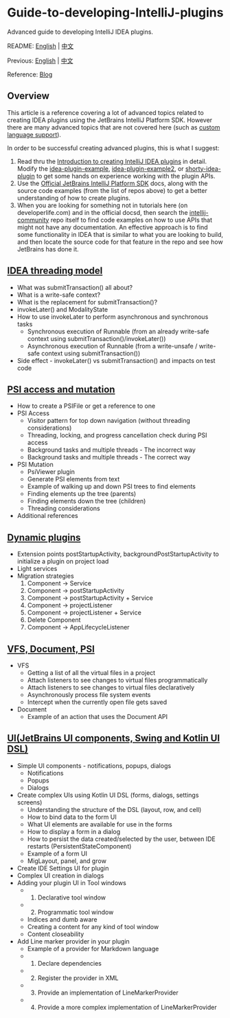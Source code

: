 # Guide-to-developing-IntelliJ-plugins
Advanced guide to developing IntelliJ IDEA plugins.

README: [English](https://github.com/bytebeats/Guide-to-developing-IntelliJ-plugins/blob/main/en/README.md) | [中文](https://github.com/bytebeats/Guide-to-developing-IntelliJ-plugins/blob/main/cn/README-zh.md)

Previous: [English](https://github.com/bytebeats/Guide-to-developing-IntelliJ-plugins/blob/main/en/introduction.md) | [中文](https://github.com/bytebeats/Guide-to-developing-IntelliJ-plugins/blob/main/cn/introduction-zh.md)

Reference: [Blog](https://developerlife.com/2021/03/13/ij-idea-plugin-advanced/)

## Overview

This article is a reference covering a lot of advanced topics related to creating IDEA plugins using the JetBrains IntelliJ Platform SDK. However there are many advanced topics that are not covered here (such as [custom language support](https://plugins.jetbrains.com/docs/intellij/custom-language-support.html)).

In order to be successful creating advanced plugins, this is what I suggest:
1. Read thru the [Introduction to creating IntelliJ IDEA plugins](https://developerlife.com/2020/11/21/idea-plugin-example-intro/) in detail. Modify the [idea-plugin-example](https://github.com/nazmulidris/idea-plugin-example), [idea-plugin-example2](https://github.com/nazmulidris/idea-plugin-example2), or [shorty-idea-plugin](https://github.com/r3bl-org/shorty-idea-plugin) to get some hands on experience working with the plugin APIs.
2. Use the [Official JetBrains IntelliJ Platform SDK](https://plugins.jetbrains.com/docs/intellij/welcome.html) docs, along with the source code examples (from the list of repos above) to get a better understanding of how to create plugins. 
3. When you are looking for something not in tutorials here (on developerlife.com) and in the official docsd, then search the [intellij-community](https://github.com/JetBrains/intellij-community) repo itself to find code examples on how to use APIs that might not have any documentation. An effective approach is to find some functionality in IDEA that is similar to what you are looking to build, and then locate the source code for that feature in the repo and see how JetBrains has done it.

## [IDEA threading model](https://github.com/bytebeats/Guide-to-developing-IntelliJ-plugins/blob/main/en/idea_threading_model.md)

* What was submitTransaction() all about?
* What is a write-safe context?
* What is the replacement for submitTransaction()?
* invokeLater() and ModalityState
* How to use invokeLater to perform asynchronous and synchronous tasks
  * Synchronous execution of Runnable (from an already write-safe context using submitTransaction()/invokeLater())
  * Asynchronous execution of Runnable (from a write-unsafe / write-safe context using submitTransaction())
* Side effect - invokeLater() vs submitTransaction() and impacts on test code

## [PSI access and mutation](https://github.com/bytebeats/Guide-to-developing-IntelliJ-plugins/blob/main/en/psi_access_and_mutation.md)

* How to create a PSIFile or get a reference to one
* PSI Access
  * Visitor pattern for top down navigation (without threading considerations)
  * Threading, locking, and progress cancellation check during PSI access
  * Background tasks and multiple threads - The incorrect way
  * Background tasks and multiple threads - The correct way
* PSI Mutation
  * PsiViewer plugin
  * Generate PSI elements from text
  * Example of walking up and down PSI trees to find elements
  * Finding elements up the tree (parents)
  * Finding elements down the tree (children)
  * Threading considerations
* Additional references

## [Dynamic plugins](https://github.com/bytebeats/Guide-to-developing-IntelliJ-plugins/blob/main/en/dynamic_plugins.md)

* Extension points postStartupActivity, backgroundPostStartupActivity to initialize a plugin on project load
* Light services
* Migration strategies
  1. Component -> Service
  2. Component -> postStartupActivity
  3. Component -> postStartupActivity + Service
  4. Component -> projectListener
  5. Component -> projectListener + Service
  6. Delete Component
  7. Component -> AppLifecycleListener

## [VFS, Document, PSI](https://github.com/bytebeats/Guide-to-developing-IntelliJ-plugins/blob/main/en/vfs_document_psi.md)

* VFS
  * Getting a list of all the virtual files in a project
  * Attach listeners to see changes to virtual files programmatically
  * Attach listeners to see changes to virtual files declaratively
  * Asynchronously process file system events
  * Intercept when the currently open file gets saved
* Document
  * Example of an action that uses the Document API

## [UI(JetBrains UI components, Swing and Kotlin UI DSL)](https://github.com/bytebeats/Guide-to-developing-IntelliJ-plugins/blob/main/enintellij_plugin_sdk_ui.md)

* Simple UI components - notifications, popups, dialogs
  * Notifications
  * Popups
  * Dialogs
* Create complex UIs using Kotlin UI DSL (forms, dialogs, settings screens)
  * Understanding the structure of the DSL (layout, row, and cell)
  * How to bind data to the form UI
  * What UI elements are available for use in the forms
  * How to display a form in a dialog
  * How to persist the data created/selected by the user, between IDE restarts (PersistentStateComponent)
  * Example of a form UI
  * MigLayout, panel, and grow
* Create IDE Settings UI for plugin
* Complex UI creation in dialogs
* Adding your plugin UI in Tool windows
  * 1. Declarative tool window
  * 2. Programmatic tool window
  * Indices and dumb aware
  * Creating a content for any kind of tool window
  * Content closeability
* Add Line marker provider in your plugin
  * Example of a provider for Markdown language
  * 1. Declare dependencies
  * 2. Register the provider in XML
  * 3. Provide an implementation of LineMarkerProvider
  * 4. Provide a more complex implementation of LineMarkerProvider

